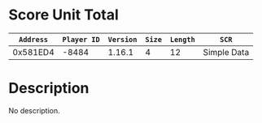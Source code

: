 # Score Unit Total

| `Address` | `Player ID` | `Version` | `Size` | `Length` | `SCR` |
| ---------- | ----------- | --------- | ------ | -------- | ---- |
| 0x581ED4 | -8484 | 1.16.1 | 4 | 12 | Simple Data |

# Description

No description.